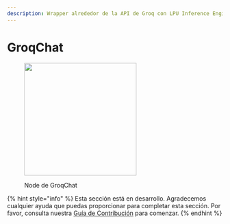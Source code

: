 ```yaml
---
description: Wrapper alrededor de la API de Groq con LPU Inference Engine.
---
```


# GroqChat

<figure><img src="../../../.gitbook/assets/image--69-.png" alt="" width="262"><figcaption><p>Node de GroqChat</p></figcaption></figure>

{% hint style="info" %}
Esta sección está en desarrollo. Agradecemos cualquier ayuda que puedas proporcionar para completar esta sección. Por favor, consulta nuestra [Guía de Contribución](../../../contributing/) para comenzar.
{% endhint %}
